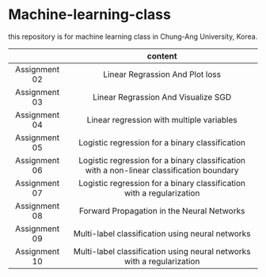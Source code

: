 # Machine-learning-class

this repository is for machine learning class in Chung-Ang University, Korea.

|                 |                      content                     |
|:---------------:|:------------------------------------------------:|
|  Assignment 02  |          Linear Regrassion And Plot loss         |
|  Assignment 03  |        Linear Regrassion And Visualize SGD       |
|  Assignment 04  |     Linear regression with multiple variables    |
|  Assignment 05  |  Logistic regression for a binary classification |
|  Assignment 06  |  Logistic regression for a binary classification with a non-linear classification boundary |
|  Assignment 07  |  Logistic regression for a binary classification with a regularization |
|  Assignment 08  |  Forward Propagation in the Neural Networks |
|  Assignment 09  |  Multi-label classification using neural networks |
|  Assignment 10  |  Multi-label classification using neural networks with a regularization |

